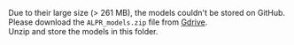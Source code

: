 Due to their large size (> 261 MB), the models couldn't be stored on GitHub.<br>
Please download the `ALPR_models.zip` file from [Gdrive](https://drive.google.com/file/d/1UCQi0BwtzOgcblaIPGi_V0Yim2yXBHKI/view?usp=share_link).<br>
Unzip and store the models in this folder.
